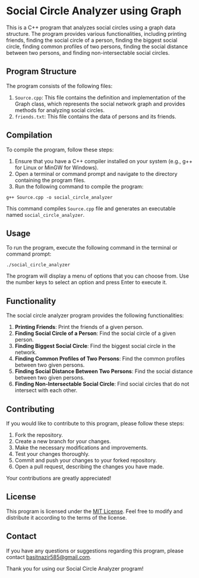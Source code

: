 # Social Circle Analyzer using Graph

This is a C++ program that analyzes social circles using a graph data structure. The program provides various functionalities, including printing friends, finding the social circle of a person, finding the biggest social circle, finding common profiles of two persons, finding the social distance between two persons, and finding non-intersectable social circles.

## Program Structure

The program consists of the following files:

1. `Source.cpp`: This file contains the definition and implementation of the Graph class, which represents the social network graph and provides methods for analyzing social circles.
3. `friends.txt`: This file contains the data of persons and its friends.

## Compilation

To compile the program, follow these steps:

1. Ensure that you have a C++ compiler installed on your system (e.g., g++ for Linux or MinGW for Windows).
2. Open a terminal or command prompt and navigate to the directory containing the program files.
3. Run the following command to compile the program:

```shell
g++ Source.cpp -o social_circle_analyzer
```

This command compiles `Source.cpp` file and generates an executable named `social_circle_analyzer`.

## Usage

To run the program, execute the following command in the terminal or command prompt:

```shell
./social_circle_analyzer
```

The program will display a menu of options that you can choose from. Use the number keys to select an option and press Enter to execute it.

## Functionality

The social circle analyzer program provides the following functionalities:

1. **Printing Friends**: Print the friends of a given person.
2. **Finding Social Circle of a Person**: Find the social circle of a given person.
3. **Finding Biggest Social Circle**: Find the biggest social circle in the network.
4. **Finding Common Profiles of Two Persons**: Find the common profiles between two given persons.
5. **Finding Social Distance Between Two Persons**: Find the social distance between two given persons.
6. **Finding Non-Intersectable Social Circle**: Find social circles that do not intersect with each other.

## Contributing

If you would like to contribute to this program, please follow these steps:

1. Fork the repository.
2. Create a new branch for your changes.
3. Make the necessary modifications and improvements.
4. Test your changes thoroughly.
5. Commit and push your changes to your forked repository.
6. Open a pull request, describing the changes you have made.

Your contributions are greatly appreciated!

## License

This program is licensed under the [MIT License](LICENSE). Feel free to modify and distribute it according to the terms of the license.

## Contact

If you have any questions or suggestions regarding this program, please contact basitnazir585@gmail.com.

Thank you for using our Social Circle Analyzer program!
